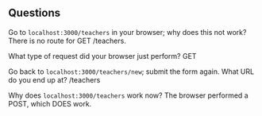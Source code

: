 ## Questions

Go to `localhost:3000/teachers` in your browser; why does this not work?
There is no route for GET /teachers.

What type of request did your browser just perform?
GET

Go back to `localhost:3000/teachers/new`; submit the form again. What URL do you end up at?
/teachers

Why does `localhost:3000/teachers` work now?
The browser performed a POST, which DOES work.
